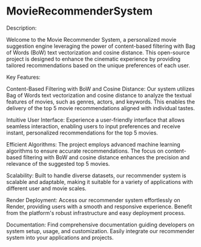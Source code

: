 # MovieRecommenderSystem
Description:

Welcome to the Movie Recommender System, a personalized movie suggestion engine leveraging the power of content-based filtering with Bag of Words (BoW) text vectorization and cosine distance. This open-source project is designed to enhance the cinematic experience by providing tailored recommendations based on the unique preferences of each user.

Key Features:

Content-Based Filtering with BoW and Cosine Distance: Our system utilizes Bag of Words text vectorization and cosine distance to analyze the textual features of movies, such as genres, actors, and keywords. This enables the delivery of the top 5 movie recommendations aligned with individual tastes.
  
Intuitive User Interface: Experience a user-friendly interface that allows seamless interaction, enabling users to input preferences and receive instant, personalized recommendations for the top 5 movies.

Efficient Algorithms: The project employs advanced machine learning algorithms to ensure accurate recommendations. The focus on content-based filtering with BoW and cosine distance enhances the precision and relevance of the suggested top 5 movies.

Scalability: Built to handle diverse datasets, our recommender system is scalable and adaptable, making it suitable for a variety of applications with different user and movie scales.

Render Deployment: Access our recommender system effortlessly on Render, providing users with a smooth and responsive experience. Benefit from the platform's robust infrastructure and easy deployment process.

Documentation: Find comprehensive documentation guiding developers on system setup, usage, and customization. Easily integrate our recommender system into your applications and projects.
